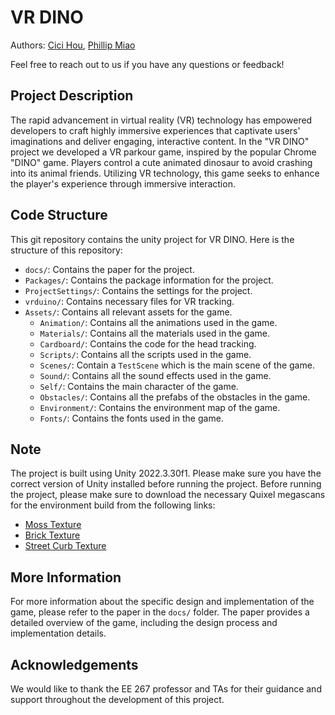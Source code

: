 # VR DINO
Authors: [Cici Hou](mailto:xhou@stanford.edu), [Phillip Miao](mailto:pmiao@stanford.edu)

Feel free to reach out to us if you have any questions or feedback!

## Project Description
The rapid advancement in virtual reality (VR) technology has empowered developers to craft highly immersive experiences that captivate users' imaginations and deliver engaging, interactive content. In the "VR DINO" project we developed a VR parkour game, inspired by the popular Chrome "DINO" game. Players control a cute animated dinosaur to avoid crashing into its animal friends. Utilizing VR technology, this game seeks to enhance the player's experience through immersive interaction.

## Code Structure
This git repository contains the unity project for VR DINO. Here is the structure of this repository:
- `docs/`: Contains the paper for the project.
- `Packages/`: Contains the package information for the project.
- `ProjectSettings/`: Contains the settings for the project.
- `vrduino/`: Contains necessary files for VR tracking.
- `Assets/`: Contains all relevant assets for the game.
  - `Animation/`: Contains all the animations used in the game.
  - `Materials/`: Contains all the materials used in the game.
  - `Cardboard/`: Contains the code for the head tracking.
  - `Scripts/`: Contains all the scripts used in the game.
  - `Scenes/`: Contain a `TestScene` which is the main scene of the game.
  - `Sound/`: Contains all the sound effects used in the game.
  - `Self/`: Contains the main character of the game.
  - `Obstacles/`: Contains all the prefabs of the obstacles in the game.
  - `Environment/`: Contains the environment map of the game.
  - `Fonts/`: Contains the fonts used in the game.

## Note
The project is built using Unity 2022.3.30f1. Please make sure you have the correct version of Unity installed before running the project. Before running the project, please make sure to download the necessary Quixel megascans for the environment build from the following links:
- [Moss Texture](https://quixel.com/megascans/free?category=surface&category=moss)
- [Brick Texture](https://quixel.com/megascans/free?category=surface&category=brick&category=rough)
- [Street Curb Texture](https://quixel.com/megascans/free?category=3D%20asset&category=street)

## More Information
For more information about the specific design and implementation of the game, please refer to the paper in the `docs/` folder. The paper provides a detailed overview of the game, including the design process and implementation details.

## Acknowledgements
We would like to thank the EE 267 professor and TAs for their guidance and support throughout the development of this project.
